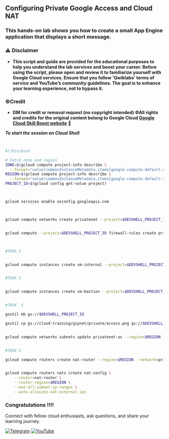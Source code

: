 ## Configuring Private Google Access and Cloud NAT



### This hands-on lab shows you how to create a small App Engine application that displays a short message.



### ⚠️ Disclaimer
- **This script and guide are provided for  the educational purposes to help you understand the lab services and boost your career. Before using the script, please open and review it to familiarize yourself with Google Cloud services. Ensure that you follow 'Qwiklabs' terms of service and YouTube’s community guidelines. The goal is to enhance your learning experience, not to bypass it.**

### ©Credit
- **DM for credit or removal request (no copyright intended) ©All rights and credits for the original content belong to Google Cloud [Google Cloud Skill Boost website](https://www.cloudskillsboost.google/)** 🙏

***To start the  session on Cloud Shell*** 

```bash


#!/bin/bash

# Fetch zone and region
ZONE=$(gcloud compute project-info describe \
  --format="value(commonInstanceMetadata.items[google-compute-default-zone])")
REGION=$(gcloud compute project-info describe \
  --format="value(commonInstanceMetadata.items[google-compute-default-region])")
PROJECT_ID=$(gcloud config get-value project)



gcloud services enable osconfig.googleapis.com



gcloud compute networks create privatenet --project=$DEVSHELL_PROJECT_ID --subnet-mode=custom --mtu=1460 --bgp-routing-mode=regional --bgp-best-path-selection-mode=legacy && gcloud compute networks subnets create privatenet-us --project=$DEVSHELL_PROJECT_ID --range=10.130.0.0/20 --stack-type=IPV4_ONLY --network=privatenet --region=$REGION


gcloud compute --project=$DEVSHELL_PROJECT_ID firewall-rules create privatenet-allow-ssh --direction=INGRESS --priority=1000 --network=privatenet --action=ALLOW --rules=tcp:22 --source-ranges=0.0.0.0/0



#TASK 2


gcloud compute instances create vm-internal --project=$DEVSHELL_PROJECT_ID --zone=$ZONE --machine-type=e2-medium --network-interface=stack-type=IPV4_ONLY,subnet=privatenet-us,no-address --metadata=enable-oslogin=true --maintenance-policy=MIGRATE --provisioning-model=STANDARD --scopes=https://www.googleapis.com/auth/devstorage.read_only,https://www.googleapis.com/auth/logging.write,https://www.googleapis.com/auth/monitoring.write,https://www.googleapis.com/auth/servicecontrol,https://www.googleapis.com/auth/service.management.readonly,https://www.googleapis.com/auth/trace.append --create-disk=auto-delete=yes,boot=yes,device-name=vm-internal,image=projects/debian-cloud/global/images/debian-11-bullseye-v20240110,mode=rw,size=10,type=projects/$DEVSHELL_PROJECT_ID/zones/$ZONE/diskTypes/pd-balanced --no-shielded-secure-boot --shielded-vtpm --shielded-integrity-monitoring --labels=goog-ec-src=vm_add-gcloud --reservation-affinity=any


#TASK 3


gcloud compute instances create vm-bastion --project=$DEVSHELL_PROJECT_ID --zone=$ZONE --machine-type=e2-micro --network-interface=network-tier=PREMIUM,stack-type=IPV4_ONLY,subnet=privatenet-us --metadata=enable-osconfig=TRUE,enable-oslogin=true --maintenance-policy=MIGRATE --provisioning-model=STANDARD --scopes=https://www.googleapis.com/auth/compute,https://www.googleapis.com/auth/devstorage.read_only,https://www.googleapis.com/auth/logging.write,https://www.googleapis.com/auth/monitoring.write,https://www.googleapis.com/auth/service.management.readonly,https://www.googleapis.com/auth/servicecontrol,https://www.googleapis.com/auth/trace.append --create-disk=auto-delete=yes,boot=yes,device-name=vm-bastion,image=projects/debian-cloud/global/images/debian-12-bookworm-v20250709,mode=rw,size=10,type=pd-balanced --no-shielded-secure-boot --shielded-vtpm --shielded-integrity-monitoring --labels=goog-ops-agent-policy=v2-x86-template-1-4-0,goog-ec-src=vm_add-gcloud --reservation-affinity=any && printf 'agentsRule:\n  packageState: installed\n  version: latest\ninstanceFilter:\n  inclusionLabels:\n  - labels:\n      goog-ops-agent-policy: v2-x86-template-1-4-0\n' > config.yaml && gcloud compute instances ops-agents policies create goog-ops-agent-v2-x86-template-1-4-0-$ZONE --project=$DEVSHELL_PROJECT_ID --zone=$ZONE --file=config.yaml && gcloud compute resource-policies create snapshot-schedule default-schedule-1 --project=$DEVSHELL_PROJECT_ID --region=$REGION --max-retention-days=14 --on-source-disk-delete=keep-auto-snapshots --daily-schedule --start-time=05:00 && gcloud compute disks add-resource-policies vm-bastion --project=$DEVSHELL_PROJECT_ID --zone=$ZONE --resource-policies=projects/$DEVSHELL_PROJECT_ID/regions/$REGION/resourcePolicies/default-schedule-1


#TASK  4

gsutil mb gs://$DEVSHELL_PROJECT_ID

gsutil cp gs://cloud-training/gcpnet/private/access.png gs://$DEVSHELL_PROJECT_ID


gcloud compute networks subnets update privatenet-us --region=$REGION --enable-private-ip-google-access


#TASK 5

gcloud compute routers create nat-router --region=$REGION --network=privatenet


gcloud compute routers nats create nat-config \
    --router=nat-router \
    --router-region=$REGION \
    --nat-all-subnet-ip-ranges \
    --auto-allocate-nat-external-ips


```




### Congratulations !!!!

Connect with fellow cloud enthusiasts, ask questions, and share your learning journey.  

[![Telegram](https://img.shields.io/badge/Telegram_Group-2CA5E0?style=for-the-badge&logo=telegram&logoColor=white)](https://t.me/+gBcgRTlZLyM4OGI1)
[![YouTube](https://img.shields.io/badge/Subscribe-FF0000?style=for-the-badge&logo=youtube&logoColor=white)](https://www.youtube.com/@drabhishek.5460?sub_confirmation=1)  
